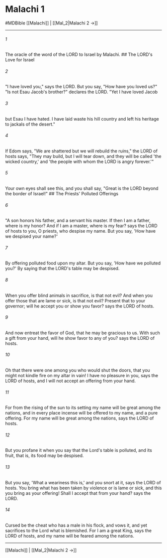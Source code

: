 # Malachi 1
#MDBible
[[Malachi]] | [[Mal_2|Malachi 2 →]]

***

###### 1 

The oracle of the word of the LORD to Israel by Malachi. ## The LORD's Love for Israel 

###### 2 

"I have loved you," says the LORD. But you say, "How have you loved us?" "Is not Esau Jacob's brother?" declares the LORD. "Yet I have loved Jacob 

###### 3 

but Esau I have hated. I have laid waste his hill country and left his heritage to jackals of the desert." 

###### 4 

If Edom says, "We are shattered but we will rebuild the ruins," the LORD of hosts says, "They may build, but I will tear down, and they will be called 'the wicked country,' and 'the people with whom the LORD is angry forever.'" 

###### 5 

Your own eyes shall see this, and you shall say, "Great is the LORD beyond the border of Israel!" ## The Priests' Polluted Offerings 

###### 6 

"A son honors his father, and a servant his master. If then I am a father, where is my honor? And if I am a master, where is my fear? says the LORD of hosts to you, O priests, who despise my name. But you say, 'How have we despised your name?' 

###### 7 

By offering polluted food upon my altar. But you say, 'How have we polluted you?' By saying that the LORD's table may be despised. 

###### 8 

When you offer blind animals in sacrifice, is that not evil? And when you offer those that are lame or sick, is that not evil? Present that to your governor; will he accept you or show you favor? says the LORD of hosts. 

###### 9 

And now entreat the favor of God, that he may be gracious to us. With such a gift from your hand, will he show favor to any of you? says the LORD of hosts. 

###### 10 

Oh that there were one among you who would shut the doors, that you might not kindle fire on my altar in vain! I have no pleasure in you, says the LORD of hosts, and I will not accept an offering from your hand. 

###### 11 

For from the rising of the sun to its setting my name will be great among the nations, and in every place incense will be offered to my name, and a pure offering. For my name will be great among the nations, says the LORD of hosts. 

###### 12 

But you profane it when you say that the Lord's table is polluted, and its fruit, that is, its food may be despised. 

###### 13 

But you say, 'What a weariness this is,' and you snort at it, says the LORD of hosts. You bring what has been taken by violence or is lame or sick, and this you bring as your offering! Shall I accept that from your hand? says the LORD. 

###### 14 

Cursed be the cheat who has a male in his flock, and vows it, and yet sacrifices to the Lord what is blemished. For I am a great King, says the LORD of hosts, and my name will be feared among the nations. 

***

[[Malachi]] | [[Mal_2|Malachi 2 →]]
